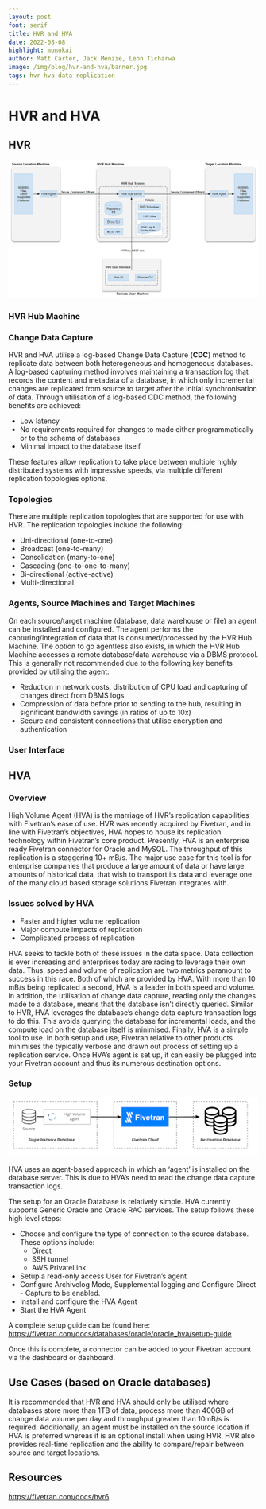 ```yaml
---
layout: post
font: serif
title: HVR and HVA
date: 2022-08-08
highlight: monokai
author: Matt Carter, Jack Menzie, Leon Ticharwa
image: /img/blog/hvr-and-hva/banner.jpg
tags: hvr hva data replication
---
```


# HVR and HVA

## HVR

![Architecture](/img/blog/hvr-and-hva/hvr-architecture.png)

### HVR Hub Machine

### Change Data Capture

HVR and HVA utilise a log-based Change Data Capture (**CDC**) method to replicate data between both heterogeneous and homogeneous databases. A log-based capturing method involves maintaining a transaction log that records the content and metadata of a database, in which only incremental changes are replicated from source to target after the initial synchronisation of data. Through utilisation of a log-based CDC method, the following benefits are achieved:

- Low latency
- No requirements required for changes to made either programmatically or to the schema of databases
- Minimal impact to the database itself

These features allow replication to take place between multiple highly distributed systems with impressive speeds, via multiple different replication topologies options.

### Topologies

There are multiple replication topologies that are supported for use with HVR. The replication topologies include the following:

- Uni-directional (one-to-one)
- Broadcast (one-to-many)
- Consolidation (many-to-one)
- Cascading (one-to-one-to-many)
- Bi-directional (active-active)
- Multi-directional

### Agents, Source Machines and Target Machines

On each source/target machine (database, data warehouse or file) an agent can be installed and configured. The agent performs the capturing/integration of data that is consumed/processed by the HVR Hub Machine.
The option to go agentless also exists, in which the HVR Hub Machine accesses a remote database/data warehouse via a DBMS protocol. This is generally not recommended due to the following key benefits provided by utilising the agent:

- Reduction in network costs, distribution of CPU load and capturing of changes direct from DBMS logs
- Compression of data before prior to sending to the hub, resulting in significant bandwidth savings (in ratios of up to 10x)
- Secure and consistent connections that utilise encryption and authentication

### User Interface

## HVA

### Overview

High Volume Agent (HVA) is the marriage of HVR’s replication capabilities with Fivetran’s ease of use. HVR was recently acquired by Fivetran, and in line with Fivetran’s objectives, HVA hopes to house its replication technology within Fivetran’s core product. Presently, HVA is an enterprise ready Fivetran connector for Oracle and MySQL. The throughput of this replication is a staggering 10+ mB/s. The major use case for this tool is for enterprise companies that produce a large amount of data or have large amounts of historical data, that wish to transport its data and leverage one of the many cloud based storage solutions Fivetran integrates with.

### Issues solved by HVA

- Faster and higher volume replication
- Major compute impacts of replication
- Complicated process of replication

HVA seeks to tackle both of these issues in the data space. Data collection is ever increasing and enterprises today are racing to leverage their own data. Thus, speed and volume of replication are two metrics paramount to success in this race. Both of which are provided by HVA. With more than 10 mB/s being replicated a second, HVA is a leader in both speed and volume. In addition, the utilisation of change data capture, reading only the changes made to a database, means that the database isn’t directly queried. Similar to HVR, HVA leverages the database’s change data capture transaction logs to do this. This avoids querying the database for incremental loads, and the compute load on the database itself is minimised. Finally, HVA is a simple tool to use. In both setup and use, Fivetran relative to other products minimises the typically verbose and drawn out process of setting up a replication service. Once HVA’s agent is set up, it can easily be plugged into your Fivetran account and thus its numerous destination options.

### Setup

![Architecture](/img/blog/hvr-and-hva/hva-architecture.png)

HVA uses an agent-based approach in which an ‘agent’ is installed on the database server. This is due to HVA’s need to read the change data capture transaction logs.

The setup for an Oracle Database is relatively simple. HVA currently supports Generic Oracle and Oracle RAC services. The setup follows these high level steps:

- Choose and configure the type of connection to the source database. These options include:
  - Direct
  - SSH tunnel
  - AWS PrivateLink
- Setup a read-only access User for Fivetran’s agent
- Configure Archivelog Mode, Supplemental logging and Configure Direct - Capture to be enabled.
- Install and configure the HVA Agent
- Start the HVA Agent

A complete setup guide can be found here: https://fivetran.com/docs/databases/oracle/oracle_hva/setup-guide

Once this is complete, a connector can be added to your Fivetran account via the dashboard or dashboard.

## Use Cases (based on Oracle databases)

It is recommended that HVR and HVA should only be utilised where databases store more than 1TB of data, process more than 400GB of change data volume per day and throughput greater than 10mB/s is required. Additionally, an agent must be installed on the source location if HVA is preferred whereas it is an optional install when using HVR. HVR also provides real-time replication and the ability to compare/repair between source and target locations.

## Resources

https://fivetran.com/docs/hvr6
